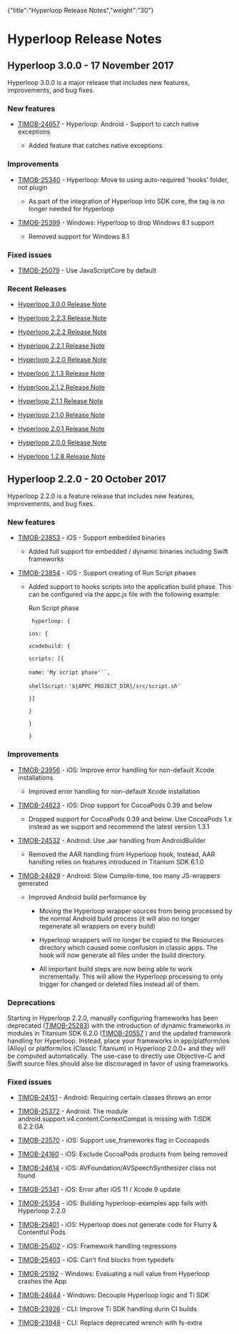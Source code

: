 {"title":"Hyperloop Release Notes","weight":"30"} 

# Hyperloop Release Notes

## Hyperloop 3.0.0 - 17 November 2017

Hyperloop 3.0.0 is a major release that includes new features, improvements, and bug fixes.

### New features

*   [TIMOB-24657](https://jira.appcelerator.org/browse/TIMOB-24657) - Hyperloop: Android - Support to catch native exceptions
    
    *   Added feature that catches native exceptions
        

### Improvements

*   [TIMOB-25340](https://jira.appcelerator.org/browse/TIMOB-25340) - Hyperloop: Move to using auto-required 'hooks' folder, not plugin
    
    *   As part of the integration of Hyperloop into SDK core, the <plugins> tag is no longer needed for Hyperloop
        
*   [TIMOB-25399](https://jira.appcelerator.org/browse/TIMOB-25399) - Windows: Hyperloop to drop Windows 8.1 support
    
    *   Removed support for Windows 8.1
        

### Fixed issues

*   [TIMOB-25079](https://jira.appcelerator.org/browse/TIMOB-25079) - Use JavaScriptCore by default
    

### Recent Releases

*   [Hyperloop 3.0.0 Release Note](/docs/appc/Titanium_SDK/Titanium_SDK_Guide/Hyperloop/Hyperloop_Release_Notes/Hyperloop_3.0.0_Release_Note/)
    
*   [Hyperloop 2.2.3 Release Note](/docs/appc/Titanium_SDK/Titanium_SDK_Guide/Hyperloop/Hyperloop_Release_Notes/Hyperloop_2.2.3_Release_Note/)
    
*   [Hyperloop 2.2.2 Release Note](/docs/appc/Titanium_SDK/Titanium_SDK_Guide/Hyperloop/Hyperloop_Release_Notes/Hyperloop_2.2.2_Release_Note/)
    
*   [Hyperloop 2.2.1 Release Note](/docs/appc/Titanium_SDK/Titanium_SDK_Guide/Hyperloop/Hyperloop_Release_Notes/Hyperloop_2.2.1_Release_Note/)
    
*   [Hyperloop 2.2.0 Release Note](/docs/appc/Titanium_SDK/Titanium_SDK_Guide/Hyperloop/Hyperloop_Release_Notes/Hyperloop_2.2.0_Release_Note/)
    
*   [Hyperloop 2.1.3 Release Note](/docs/appc/Titanium_SDK/Titanium_SDK_Guide/Hyperloop/Hyperloop_Release_Notes/Hyperloop_2.1.3_Release_Note/)
    
*   [Hyperloop 2.1.2 Release Note](/docs/appc/Titanium_SDK/Titanium_SDK_Guide/Hyperloop/Hyperloop_Release_Notes/Hyperloop_2.1.2_Release_Note/)
    
*   [Hyperloop 2.1.1 Release Note](/docs/appc/Titanium_SDK/Titanium_SDK_Guide/Hyperloop/Hyperloop_Release_Notes/Hyperloop_2.1.1_Release_Note/)
    
*   [Hyperloop 2.1.0 Release Note](/docs/appc/Titanium_SDK/Titanium_SDK_Guide/Hyperloop/Hyperloop_Release_Notes/Hyperloop_2.1.0_Release_Note/)
    
*   [Hyperloop 2.0.1 Release Note](/docs/appc/Titanium_SDK/Titanium_SDK_Guide/Hyperloop/Hyperloop_Release_Notes/Hyperloop_2.0.1_Release_Note/)
    
*   [Hyperloop 2.0.0 Release Note](/docs/appc/Titanium_SDK/Titanium_SDK_Guide/Hyperloop/Hyperloop_Release_Notes/Hyperloop_2.0.0_Release_Note/)
    
*   [Hyperloop 1.2.8 Release Note](/docs/appc/Titanium_SDK/Titanium_SDK_Guide/Hyperloop/Hyperloop_Release_Notes/Hyperloop_1.2.8_Release_Note/)
    

## Hyperloop 2.2.0 - 20 October 2017

Hyperloop 2.2.0 is a feature release that includes new features, improvements, and bug fixes.

### New features

*   [TIMOB-23853](https://jira.appcelerator.org/browse/TIMOB-23853) - iOS - Support embedded binaries
    
    *   Added full support for embedded / dynamic binaries including Swift frameworks
        
*   [TIMOB-23854](https://jira.appcelerator.org/browse/TIMOB-23854) - iOS - Support creating of Run Script phases
    
    *   Added support to hooks scripts into the application build phase. This can be configured via the appc.js file with the following example:
        
        Run Script phase
        
        ` hyperloop: {`
        
        `ios: {`
        
        `xcodebuild: {`
        
        `scripts: [{`
        
        `name:` `'My script phase'``,`
        
        `shellScript:` `'${APPC_PROJECT_DIR}/src/script.sh'`
        
        `}]`
        
        `}`
        
        `}`
        
        `}`
        

### Improvements

*   [TIMOB-23956](https://jira.appcelerator.org/browse/TIMOB-23956) - iOS: Improve error handling for non-default Xcode installations
    
    *   Improved error handling for non-default Xcode installation
        
*   [TIMOB-24623](https://jira.appcelerator.org/browse/TIMOB-24623) - iOS: Drop support for CocoaPods 0.39 and below
    
    *   Dropped support for CocoaPods 0.39 and below. Use CocoaPods 1.x instead as we support and recommend the latest version 1.3.1
        
*   [TIMOB-24532](https://jira.appcelerator.org/browse/TIMOB-24532) - Android: Use .aar handling from AndroidBuilder
    
    *   Removed the AAR handling from Hyperloop hook; Instead, AAR handling relies on features introduced in Titanium SDK 6.1.0
        
*   [TIMOB-24829](https://jira.appcelerator.org/browse/TIMOB-24829) - Android: Slow Compile-time, too many JS-wrappers generated
    
    *   Improved Android build performance by
        
        *   Moving the Hyperloop wrapper sources from being processed by the normal Android build process (it will also no longer regenerate all wrappers on every build)
            
        *   Hyperloop wrappers will no longer be copied to the Resources directory which caused some confusion in classic apps. The hook will now generate all files under the build directory.
            
        *   All important build steps are now being able to work incrementally. This will allow the Hyperloop processing to only trigger for changed or deleted files instead all of them.
            

### Deprecations

Starting in Hyperloop 2.2.0, manually configuring frameworks has been deprecated ([TIMOB-25283](https://jira.appcelerator.org/browse/TIMOB-25283)) with the introduction of dynamic frameworks in modules in Titanium SDK 6.2.0 ([TIMOB-20557](https://jira.appcelerator.org/browse/TIMOB-20557) ) and the updated framework handling for Hyperloop. Instead, place your frameworks in app/platform/ios (Alloy) or platform/ios (Classic Titanium) in Hyperloop 2.0.0+ and they will be computed automatically. The use-case to directly use Objective-C and Swift source files should also be discouraged in favor of using frameworks.

### Fixed issues

*   [TIMOB-24151](https://jira.appcelerator.org/browse/TIMOB-24151) - Android: Requiring certain classes throws an error
    
*   [TIMOB-25372](https://jira.appcelerator.org/browse/TIMOB-25372) - Android: The module android.support.v4.content.ContextCompat is missing with TiSDK 6.2.2.GA
    
*   [TIMOB-23570](https://jira.appcelerator.org/browse/TIMOB-23570) - iOS: Support use\_frameworks flag in Cocoapods
    
*   [TIMOB-24160](https://jira.appcelerator.org/browse/TIMOB-24160) - iOS: Exclude CocoaPods products from being removed
    
*   [TIMOB-24614](https://jira.appcelerator.org/browse/TIMOB-24614) - iOS: AVFoundation/AVSpeechSynthesizer class not found
    
*   [TIMOB-25341](https://jira.appcelerator.org/browse/TIMOB-25341) - iOS: Error after iOS 11 / Xcode 9 update
    
*   [TIMOB-25354](https://jira.appcelerator.org/browse/TIMOB-25354) - iOS: Building hyperloop-examples app fails with Hyperloop 2.2.0
    
*   [TIMOB-25401](https://jira.appcelerator.org/browse/TIMOB-25401) - iOS: Hyperloop does not generate code for Flurry & Contentful Pods
    
*   [TIMOB-25402](https://jira.appcelerator.org/browse/TIMOB-25402) - iOS: Framework handling regressions
    
*   [TIMOB-25403](https://jira.appcelerator.org/browse/TIMOB-25403) - iOS: Can't find blocks from typedefs
    
*   [TIMOB-25192](https://jira.appcelerator.org/browse/TIMOB-25192) - Windows: Evaluating a null value from Hyperloop crashes the App
    
*   [TIMOB-24644](https://jira.appcelerator.org/browse/TIMOB-24644) - Windows: Decouple Hyperloop logic and Ti SDK
    
*   [TIMOB-23926](https://jira.appcelerator.org/browse/TIMOB-23926) - CLI: Improve Ti SDK handling durin CI builds
    
*   [TIMOB-23948](https://jira.appcelerator.org/browse/TIMOB-23948) - CLI: Replace deprecated wrench with fs-extra